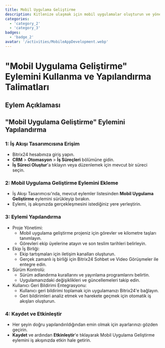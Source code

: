 ```yaml
---
title: Mobil Uygulama Geliştirme
description: Kitlenize ulaşmak için mobil uygulamalar oluşturun ve yönetin.
categories: 
  - 'category_2'
  - 'category_3'
badges: 
  - 'badge_2' 
avatar: '/activities/MobileAppDevelopment.webp'
---
```

# "Mobil Uygulama Geliştirme" Eylemini Kullanma ve Yapılandırma Talimatları

## Eylem Açıklaması

## **"Mobil Uygulama Geliştirme" Eylemini Yapılandırma**

### 1: İş Akışı Tasarımcısına Erişim
- Bitrix24 hesabınıza giriş yapın.
- **CRM** > **Otomasyon** > **İş Süreçleri** bölümüne gidin.
- **İş Süreci Oluştur**'a tıklayın veya düzenlemek için mevcut bir süreci seçin.

### 2: Mobil Uygulama Geliştirme Eylemini Ekleme
- İş Akışı Tasarımcısı'nda, mevcut eylemler listesinden **Mobil Uygulama Geliştirme** eylemini sürükleyip bırakın.
- Eylemi, iş akışınızda gerçekleşmesini istediğiniz yere yerleştirin.

### 3: Eylemi Yapılandırma
- Proje Yönetimi:
  - Mobil uygulama geliştirme projeniz için görevler ve kilometre taşları tanımlayın.
  - Görevleri ekip üyelerine atayın ve son teslim tarihleri belirleyin.
- Ekip İş Birliği:
  - Ekip tartışmaları için iletişim kanalları oluşturun.
  - Gerçek zamanlı iş birliği için Bitrix24 Sohbet ve Video Görüşmeler ile entegre edin.
- Sürüm Kontrolü:
  - Sürüm adlandırma kurallarını ve yayınlama programlarını belirtin.
  - Uygulamanızdaki değişiklikleri ve güncellemeleri takip edin.
- Kullanıcı Geri Bildirimi Entegrasyonu:
  - Kullanıcı geri bildirimi toplamak için uygulamanızı Bitrix24'e bağlayın.
  - Geri bildirimleri analiz etmek ve harekete geçmek için otomatik iş akışları oluşturun.

### 4: Kaydet ve Etkinleştir
- Her şeyin doğru yapılandırıldığından emin olmak için ayarlarınızı gözden geçirin.
- **Kaydet** ve ardından **Etkinleştir**'e tıklayarak Mobil Uygulama Geliştirme eylemini iş akışınızda etkin hale getirin.